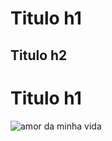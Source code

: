 # Titulo h1
## Titulo h2

<h1> Titulo h1 </h1>

<img src="https://bccpassos.github.io/encomp/imagens/albert.png" alt="amor da minha vida" style="widht=100">
